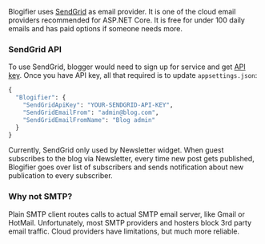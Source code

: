 Blogifier uses [SendGrid](https://sendgrid.com/) as email provider. It is one of the cloud 
email providers recommended for ASP.NET Core. It is free for under 100 daily emails and has 
paid options if someone needs more.

### SendGrid API
To use SendGrid, blogger would need to sign up for service and get 
[API key](https://sendgrid.com/solutions/email-api/). Once you have API key, all that
required is to update `appsettings.json`: 

```cmd
{
  "Blogifier": {
    "SendGridApiKey": "YOUR-SENDGRID-API-KEY",
    "SendGridEmailFrom": "admin@blog.com",
    "SendGridEmailFromName": "Blog admin"
  }
}
```

Currently, SendGrid only used by Newsletter widget. When guest subscribes to the blog via Newsletter, 
every time new post gets published, Blogifier goes over list of subscribers and sends notification 
about new publication to every subscriber.


### Why not SMTP?
Plain SMTP client routes calls to actual SMTP email server, like Gmail or HotMail.
Unfortunately, most SMTP providers and hosters block 3rd party email traffic. 
Cloud providers have limitations, but much more reliable.